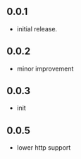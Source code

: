 ## 0.0.1
* initial release.
## 0.0.2
* minor improvement

## 0.0.3
* init

## 0.0.5
* lower http support
